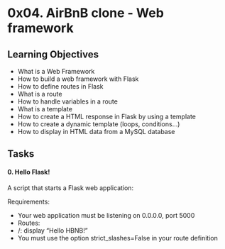 # 0x04. AirBnB clone - Web framework

## Learning Objectives

- What is a Web Framework
- How to build a web framework with Flask
- How to define routes in Flask
- What is a route
- How to handle variables in a route
- What is a template
- How to create a HTML response in Flask by using a template
- How to create a dynamic template (loops, conditions…)
- How to display in HTML data from a MySQL database

## Tasks

#### 0. Hello Flask!

A script that starts a Flask web application:

Requirements:

- Your web application must be listening on 0.0.0.0, port 5000
- Routes:
- /: display “Hello HBNB!”
- You must use the option strict_slashes=False in your route definition

